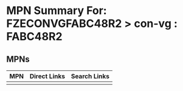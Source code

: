 



# MPN Summary For: FZECONVGFABC48R2 > con-vg : FABC48R2

## MPNs
  

|MPN|Direct Links|Search Links|
| :--- | :--- | :--- |
||||
